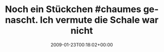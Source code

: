 ---
retweeted: false
source: <a href="http://twitter.com" rel="nofollow">Twitter Web Client</a>
entities:
  hashtags:
  - text: chaumes
    indices:
    - '19'
    - '27'
  symbols: []
  user_mentions: []
  urls: []
display_text_range:
- '0'
- '87'
favorite_count: '0'
id_str: '1140622940'
truncated: false
retweet_count: '0'
id: '1140622940'
created_at: Fri Jan 23 00:18:02 +0000 2009
favorited: false
full_text: 'Noch ein Stückchen #chaumes genascht. Ich vermute die Schale war nicht
  essbar. Zu spät.'
lang: de
tags:
- chaumes
- pesos/twitter
date: '2009-01-23T00:18:02+00:00'
src: https://twitter.com/bascht/status/1140622940
original_url: https://twitter.com/bascht/status/1140622940
type: twitter_tweet
text: 'Noch ein Stückchen #chaumes genascht. Ich vermute die Schale war nicht essbar.
  Zu spät.'
title: 'Noch ein Stückchen #chaumes genascht. Ich vermute die Schale war nicht '

---